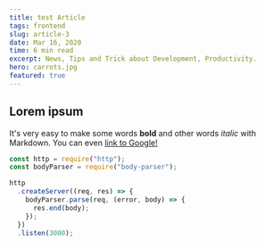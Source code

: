 ```yaml
---
title: test Article
tags: frontend
slug: article-3
date: Mar 16, 2020
time: 6 min read
excerpt: News, Tips and Trick about Development, Productivity.
hero: carrots.jpg
featured: true
---
```



## Lorem ipsum

It's very easy to make some words **bold** and other words *italic* with Markdown. You can even [link to Google!](http://google.com)


```js
const http = require("http");
const bodyParser = require("body-parser");

http
  .createServer((req, res) => {
    bodyParser.parse(req, (error, body) => {
      res.end(body);
    });
  })
  .listen(3000);
```


